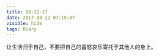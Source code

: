 ```yaml
---
title: 08-22-17
date: 2017-08-22 07:15:07
visible: hide
tags: Diary
---
```


让生活归于自己，不要把自己的喜怒哀乐寄托于其他人的身上。

<!--我的问题是在我感觉自己需要被关心时，我感受到的来自她的关心非常的少。如果主动索取的话反而会遭到厌烦。这个问题是一个无底洞，永远没有解决的办法。我多多稍稍都会需要别人的关心，如果在任何时候，她对我的关心都只能是从她的角度来出发的话，那么我的生活不会幸福。因为我会经常得不到我想要得到的东西。我对于她的需要应该不多了，而且有着越来越少的趋势。我不知道她有没有感觉到这一点，也不知道她感觉这样好还是不好。总之，她并不在乎这一点。

如果这样的话，正确的负责任的做法应该是我更主动一点，让两个人的关系更好一点。但是，我感觉我这么一直做的话，会让她觉得这一切都是理所应当的。更正确的做法其实是拥有一个自己的世界。让自己能够无论在任何时候都可以轻松的抛下过去的任何一个人。

我并不觉的我们会很长久，而且也已经疲惫于我们两个总是我去主动沟通。只是希望以后我能够多为自己活一点，自己的主见更强一些。好让生活归于自己。而不是总是把自己的喜怒哀乐寄托于其他人的身上。-->
